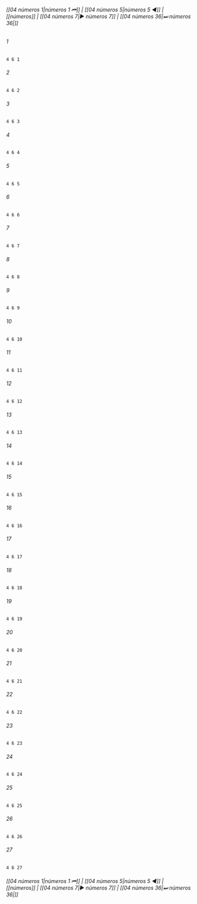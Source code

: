 
###### [[04 números 1|números 1 ⏮]] | [[04 números 5|números 5 ◀]] | [[números]] | [[04 números 7|▶ números 7]] | [[04 números 36|⏭ números 36|]]

###### 1
``` verse
4 6 1 
```
###### 2
``` verse
4 6 2 
```
###### 3
``` verse
4 6 3 
```
###### 4
``` verse
4 6 4 
```
###### 5
``` verse
4 6 5 
```
###### 6
``` verse
4 6 6 
```
###### 7
``` verse
4 6 7 
```
###### 8
``` verse
4 6 8 
```
###### 9
``` verse
4 6 9 
```
###### 10
``` verse
4 6 10 
```
###### 11
``` verse
4 6 11 
```
###### 12
``` verse
4 6 12 
```
###### 13
``` verse
4 6 13 
```
###### 14
``` verse
4 6 14 
```
###### 15
``` verse
4 6 15 
```
###### 16
``` verse
4 6 16 
```
###### 17
``` verse
4 6 17 
```
###### 18
``` verse
4 6 18 
```
###### 19
``` verse
4 6 19 
```
###### 20
``` verse
4 6 20 
```
###### 21
``` verse
4 6 21 
```
###### 22
``` verse
4 6 22 
```
###### 23
``` verse
4 6 23 
```
###### 24
``` verse
4 6 24 
```
###### 25
``` verse
4 6 25 
```
###### 26
``` verse
4 6 26 
```
###### 27
``` verse
4 6 27 
```

###### [[04 números 1|números 1 ⏮]] | [[04 números 5|números 5 ◀]] | [[números]] | [[04 números 7|▶ números 7]] | [[04 números 36|⏭ números 36|]]


